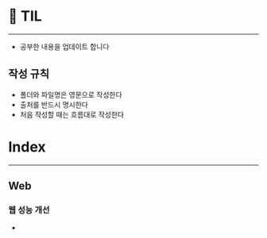 # 📝 TIL

---

- 공부한 내용을 업데이트 합니다

## 작성 규칙

- 폴더와 파일명은 영문으로 작성한다
- 출처를 반드시 명시한다
- 처음 작성할 때는 흐름대로 작성한다

# Index

---

## Web

### 웹 성능 개선

-
